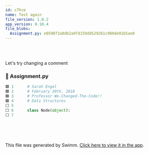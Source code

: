 ```yaml
---
id: c7hce
name: Test again
file_version: 1.0.2
app_version: 0.10.4
file_blobs:
  Assignment.py: e059072a0db2a9fd159dd529261c980de91b5ae0
---
```


<br/>

<br/>

Let's try changing a comment
<!-- NOTE-swimm-snippet: the lines below link your snippet to Swimm -->
### 📄 Assignment.py
```python
🟩 1      # Sarah Engel
🟩 2      # February 20th, 2018
🟩 3      # Professor We-Changed-The-Code!!
🟩 4      # Data Structures
⬜ 5      
⬜ 6      class Node(object):
⬜ 7          
```

<br/>

<br/>

<br/>

This file was generated by Swimm. [Click here to view it in the app](https://app.swimm.io/repos/Z2l0aHViJTNBJTNBQ2lyY3VsYXJMaW5rZWRMaXN0JTNBJTNBc2FlbmdlbA==/docs/c7hce).